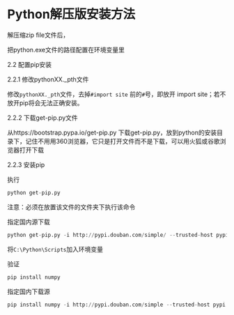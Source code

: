 # Python解压版安装方法

解压缩zip file文件后，

把python.exe文件的路径配置在环境变量里

2.2 配置pip安装

2.2.1 修改pythonXX._pth文件

修改`pythonXX._pth`文件，去掉`#import site` 前的`#`号，即放开 import site；若不放开pip将会无法正确安装。

2.2.2 下载get-pip.py文件

从https://bootstrap.pypa.io/get-pip.py 下载get-pip.py，放到python的安装目录下，记住不用用360浏览器，它只是打开文件而不是下载，可以用火狐或谷歌浏览器打开下载

2.2.3 安装pip

执行

```python
python get-pip.py
```

注意：必须在放置该文件的文件夹下执行该命令

指定国内源下载
```python
python get-pip.py -i http://pypi.douban.com/simple/ --trusted-host pypi.douban.com
```

将`C:\Python\Scripts`加入环境变量

验证

```python
pip install numpy
```


指定国内下载源

```python
pip install numpy -i http://pypi.douban.com/simple --trusted-host pypi.douban.com
```
